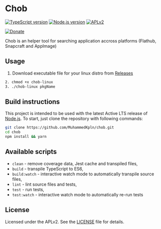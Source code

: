 # Chob

[![TypeScript version][ts-badge]][typescript-34]
[![Node.js version][nodejs-badge]][nodejs]
[![APLv2][license-badge]][LICENSE]

[![Donate][donate-badge]][donate]

Chob is an helper tool for searching application accross platforms (Flathub, Snapcraft and AppImage)

## Usage

1. Download executable file for your linux distro from [Releases][release]

```sh
2. chmod +x chob-linux
3. ./chob-linux pkgName
```

## Build instructions

This project is intended to be used with the latest Active LTS release of [Node.js][nodejs]. To start, just clone the repository with following commands:

```sh
git clone https://github.com/MuhammedKpln/chob.git
cd chob
npm install && yarn
```
## Available scripts

+ `clean` - remove coverage data, Jest cache and transpiled files,
+ `build` - transpile TypeScript to ES6,
+ `build:watch` - interactive watch mode to automatically transpile source files,
+ `lint` - lint source files and tests,
+ `test` - run tests,
+ `test:watch` - interactive watch mode to automatically re-run tests


## License
Licensed under the APLv2. See the [LICENSE](https://github.com/jsynowiec/node-typescript-boilerplate/blob/master/LICENSE) file for details.

[ts-badge]: https://img.shields.io/badge/TypeScript-3.4-blue.svg
[nodejs-badge]: https://img.shields.io/badge/Node.js->=%2010.13-blue.svg
[nodejs]: https://nodejs.org/dist/latest-v10.x/docs/api/
[travis-badge]: https://travis-ci.org/jsynowiec/node-typescript-boilerplate.svg?branch=master
[typescript]: https://www.typescriptlang.org/
[typescript-34]: https://www.typescriptlang.org/docs/handbook/release-notes/typescript-3-4.html
[license-badge]: https://img.shields.io/badge/license-APLv2-blue.svg
[license]: https://github.com/MuhammedKpln/chob/blob/master/LICENSE

[donate-badge]: https://img.shields.io/badge/☕-buy%20me%20a%20coffee-46b798.svg
[donate]: https://www.buymeacoffee.com/muhammedkpln
[jest]: https://facebook.github.io/jest/
[tslint]: https://palantir.github.io/tslint/
[tslint-microsoft-contrib]: https://github.com/Microsoft/tslint-microsoft-contrib
[prettier]: https://prettier.io
[release]: https://github.com/MuhammedKpln/chob/releases